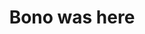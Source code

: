 ---
pid: RS356
title: Bono was here
location_transcription: 5th + Market SE corner
zipcode: '19103'
outside_phl: 
neighborhood: Rittenhouse Square,Avenue of The Arts,Logan Square,Fitler Square
age: 
age_range: 
instagram: 
image_file_name: RS_356.jpg
proposal_transcription: |-
  Bono from U2 was interviewed at KYW-TV at 5th + Market March 4, 1981. It was his first American television interview. Perhaps a historic marker could be posted on that corner (where American Museum of Jewish History is now)
  PS I did the interview - Cydney Drue
topic: Figure,History,Music,Philadelphia
topic_summary: 0, 0, 0, 0
type: Plaque
keywords_other: Bono, U2
credit: 
image_labels: 
twitter: 
facebook: 
permalink: "/monuments/rs356/"
layout: item-page
---